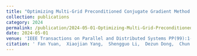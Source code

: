 ```yaml
---
title: "Optimizing Multi-Grid Preconditioned Conjugate Gradient Method on Multi-Cores"
collection: publications
category: 2024
permalink: /publication/2024-05-01-Optimizing-Multi-Grid-Preconditioned-Conjugate-Gradient-Method-on-Multi-Cores
date: 2024-05-01
venue: 'IEEE Transactions on Parallel and Distributed Systems PP(99):1-12 PP(99):1-12 '
citation: ' Fan Yuan,  Xiaojian Yang,  Shengguo Li,  Dezun Dong,  Chun Huang,  Zheng Wang, &quot;Optimizing Multi-Grid Preconditioned Conjugate Gradient Method on Multi-Cores.&quot; IEEE Transactions on Parallel and Distributed Systems PP(99):1-12 PP(99):1-12 , 2024.'
---
```

